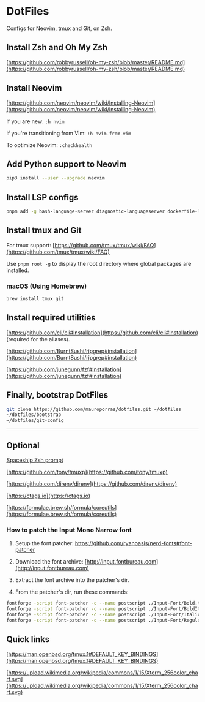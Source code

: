 # DotFiles

Configs for Neovim, tmux and Git, on Zsh.

## Install Zsh and Oh My Zsh

[https://github.com/robbyrussell/oh-my-zsh/blob/master/README.md](https://github.com/robbyrussell/oh-my-zsh/blob/master/README.md)

## Install Neovim

[https://github.com/neovim/neovim/wiki/Installing-Neovim](https://github.com/neovim/neovim/wiki/Installing-Neovim)

If you are new: `:h nvim`

If you're transitioning from Vim: `:h nvim-from-vim`

To optimize Neovim: `:checkhealth`

## Add Python support to Neovim

```bash
pip3 install --user --upgrade neovim
```

## Install LSP configs

```bash
pnpm add -g bash-language-server diagnostic-languageserver dockerfile-language-server-nodejs neovim prettier stylelint-lsp svelte-language-server @tailwindcss/language-server typescript typescript-language-server vscode-langservers-extracted yaml-language-server
```

## Install tmux and Git

For tmux support: [https://github.com/tmux/tmux/wiki/FAQ](https://github.com/tmux/tmux/wiki/FAQ)

Use `pnpm root -g` to display the root directory where global packages are installed.

### macOS (Using Homebrew)

```bash
brew install tmux git
```

## Install required utilities

[https://github.com/cli/cli#installation](https://github.com/cli/cli#installation)
(required for the aliases).

[https://github.com/BurntSushi/ripgrep#installation](https://github.com/BurntSushi/ripgrep#installation)

[https://github.com/junegunn/fzf#installation](https://github.com/junegunn/fzf#installation)

## Finally, bootstrap DotFiles

```bash
git clone https://github.com/mauroporras/dotfiles.git ~/dotfiles
~/dotfiles/bootstrap
~/dotfiles/git-config
```

---

## Optional

[Spaceship Zsh prompt](https://github.com/spaceship-prompt/spaceship-prompt#installing)

[https://github.com/tony/tmuxp](https://github.com/tony/tmuxp)

[https://github.com/direnv/direnv](https://github.com/direnv/direnv)

[https://ctags.io](https://ctags.io)

[https://formulae.brew.sh/formula/coreutils](https://formulae.brew.sh/formula/coreutils)

### How to patch the Input Mono Narrow font

1. Setup the font patcher: https://github.com/ryanoasis/nerd-fonts#font-patcher

2. Download the font archive: [http://input.fontbureau.com](http://input.fontbureau.com)

3. Extract the font archive into the patcher's dir.

4. From the patcher's dir, run these commands:

```bash
fontforge -script font-patcher -c --name postscript ./Input-Font/Bold.ttf
fontforge -script font-patcher -c --name postscript ./Input-Font/BoldItalic.ttf
fontforge -script font-patcher -c --name postscript ./Input-Font/Italic.ttf
fontforge -script font-patcher -c --name postscript ./Input-Font/Regular.ttf
```

## Quick links

[https://man.openbsd.org/tmux.1#DEFAULT_KEY_BINDINGS](https://man.openbsd.org/tmux.1#DEFAULT_KEY_BINDINGS)

[https://upload.wikimedia.org/wikipedia/commons/1/15/Xterm_256color_chart.svg](https://upload.wikimedia.org/wikipedia/commons/1/15/Xterm_256color_chart.svg)
